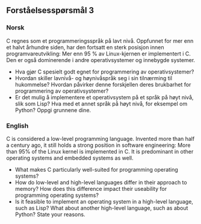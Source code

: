 Forståelsesspørsmål 3
---------------------


### Norsk


C regnes som et programmeringsspråk på lavt nivå. Oppfunnet for mer enn et halvt århundre siden, har den fortsatt en sterk posisjon innen programvareutvikling: Mer enn 95 \% av Linux-kjernen er implementert i C. Den er også dominerende i andre operativsystemer og innebygde systemer.


* Hva gjør C spesielt godt egnet for programmering av operativsystemer?
* Hvordan skiller lavnivå- og høynivåspråk seg i sin tilnærming til hukommelse? Hvordan påvirker denne forskjellen deres brukbarhet for programmering av operativsystemer?
* Er det mulig å implementere et operativsystem på et språk på høyt nivå, slik som Lisp? Hva med et annet språk på høyt nivå, for eksempel om Python? Oppgi grunnene dine.


### English


C is considered a low-level programming language. Invented more than half a century ago, it still holds a strong position in software engineering: More than 95\% of the Linux kernel is implemented in C. It is predominant in other operating systems and embedded systems as well.


* What makes C particularly well-suited for programming operating systems?
* How do low-level and high-level languages differ in their approach to memory? How does this difference impact their useability for programming operating systems?
* Is it feasible to implement an operating system in a high-level language, such as Lisp? What about another high-level language, such as about Python? State your reasons.
